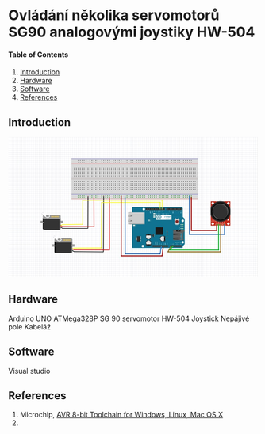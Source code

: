 
# Ovládání několika servomotorů SG90 analogovými joystiky HW-504

#### Table of Contents

1. [Introduction](#introduction)
2. [Hardware](#hardware)
3. [Software](#software)
4. [References](#references)


## Introduction


![Schéma zapojení](https://github.com/xmajnu00/Digital-electronics-2/blob/master/Untitled.jpg)

## Hardware

Arduino UNO ATMega328P
SG 90 servomotor
HW-504 Joystick
Nepájivé pole
Kabeláž

## Software

Visual studio

## References

1. Microchip, [AVR 8-bit Toolchain for Windows, Linux, Mac OS X](https://www.microchip.com/mplab/avr-support/avr-and-arm-toolchains-c-compilers)
2. 
